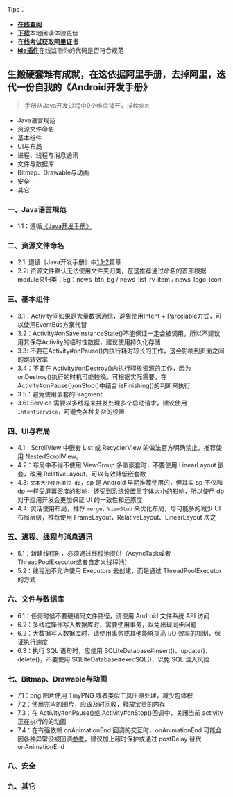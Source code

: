 Tips：

 - [**在线查阅**](https://github.com/zwping-win/RESOURCES/blob/master/android/%E6%96%87%E6%A1%A3/%E9%98%BF%E9%87%8C%E5%AE%89%E5%8D%93%E6%89%8B%E5%86%8C.pdf)
 - [**下载**](https://raw.githubusercontent.com/zwping-win/RESOURCES/master/android/%E6%96%87%E6%A1%A3/%E9%98%BF%E9%87%8C%E5%AE%89%E5%8D%93%E6%89%8B%E5%86%8C.pdf)本地阅读体验更佳
 - [**在线考试获取阿里证书**](https://edu.aliyun.com/certification/cldt02?spm=a2c4e.11153959.blogcont69327.8.3d572b13a4Ay0g)
 - [**ide插件**](https://github.com/alibaba/p3c)在线监测你的代码是否符合规范

## 生搬硬套难有成就，在这依据阿里手册，去掉阿里，迭代一份自我的《Android开发手册》

> 手册从Java开发过程中9个维度铺开，描绘`规范`

- Java语言规范
- 资源文件命名
- 基本组件
- UI与布局
- 进程、线程与消息通讯
- 文件与数据库
- Bitmap、Drawable与动画
- 安全
- 其它



### 一、Java语言规范

- 1.1：遵循[《Java开发手册》](https://github.com/zwping/PNotes/blob/master/JavaNotes/%E9%98%85%E3%80%8A%E9%98%BF%E9%87%8CJava%E5%BC%80%E5%8F%91%E6%89%8B%E5%86%8C%E3%80%8B%E7%AC%94%E8%AE%B0.md#手册愿景码出高效码出质量身为码农的你怎样保证你的code高效和质量)

### 二、资源文件命名

- 2.1: 遵循《Java开发手册》中[1.1-2](https://github.com/zwping/PNotes/blob/master/JavaNotes/%E9%98%85%E3%80%8A%E9%98%BF%E9%87%8CJava%E5%BC%80%E5%8F%91%E6%89%8B%E5%86%8C%E3%80%8B%E7%AC%94%E8%AE%B0.md#1编程规范)篇章
- 2.2: 资源文件默认无法使用文件夹归类，在这推荐通过命名的首部根据module来归类；Eg：news_btn_bg / news_list_rv_item / news_logo_icon

### 三、基本组件

- 3.1：Activity间如果是大量数据通信，避免使用Intent + Parcelable方式，可以使用EventBus方案代替
- 3.2：Activity#onSaveInstanceState()不能保证一定会被调用，所以不建议用其保存Activity的临时性数据，建议使用持久化存储
- 3.3: 不要在Activity#onPause()内执行耗时较长的工作，这会影响到页面之间的跳转效率
- 3.4：不要在 Activity#onDestroy()内执行释放资源的工作，因为 onDestroy()执行的时机可能较晚。可根据实际需要，在Activity#onPause()/onStop()中结合 isFinishing()的判断来执行
- 3.5：避免使用嵌套的Fragment
- 3.6: Service 需要以多线程来并发处理多个启动请求，建议使用 `IntentService`，可避免各种复杂的设置

### 四、UI与布局

- 4.1：ScrollView 中嵌套 List 或 RecyclerView 的做法官方明确禁止，推荐使用 NestedScrollView。
- 4.2：布局中不得不使用 ViewGroup 多重嵌套时，不要使用 LinearLayout 嵌套，改用 RelativeLayout，可以有效降低嵌套数
- 4.3: `文本大小使用单位 dp`，sp 是 Android 早期推荐使用的，但其实 sp 不仅和 dp 一样受屏幕密度的影响，还受到系统设置里字体大小的影响，所以使用 dp 对于应用开发会更加保证 UI 的一致性和还原度
- 4.4: 灵活使用布局，推荐 `merge、ViewStub` 来优化布局，尽可能多的减少 UI 布局层级，推荐使用 FrameLayout，RelativeLayout、LinearLayout 次之

### 五、进程、线程与消息通讯

- 5.1：新建线程时，必须通过线程池提供（AsyncTask或者ThreadPoolExecutor或者自定义线程池）
- 5.2：线程池不允许使用 Executors 去创建，而是通过 ThreadPoolExecutor 的方式

### 六、文件与数据库

- 6.1：任何时候不要硬编码文件路径，请使用 Android 文件系统 API 访问
- 6.2：多线程操作写入数据库时，需要使用事务，以免出现同步问题
- 6.2：大数据写入数据库时，请使用事务或其他能够提高 I/O 效率的机制，保证执行速度
- 6.3：执行 SQL 语句时，应使用 SQLiteDatabase#insert()、update()、delete()，不要使用 SQLiteDatabase#execSQL()，以免 SQL 注入风险

### 七、Bitmap、Drawable与动画

- 7.1：png 图片使用 TinyPNG 或者类似工具压缩处理，减少包体积
- 7.2：使用完毕的图片，应该及时回收，释放宝贵的内存
- 7.3：在 Activity#onPause()或 Activity#onStop()回调中，关闭当前 activity 正在执行的的动画
- 7.4：在有强依赖 onAnimationEnd 回调的交互时，onAnimationEnd 可能会因各种异常没被回调[参考](https://stackoverflow.com/questions/5474923/onanimationend-is-not-getting-called-onanimationstart-works-fine)，建议加上超时保护或通过 postDelay 替代onAnimationEnd

### 八、安全

### 九、其它



